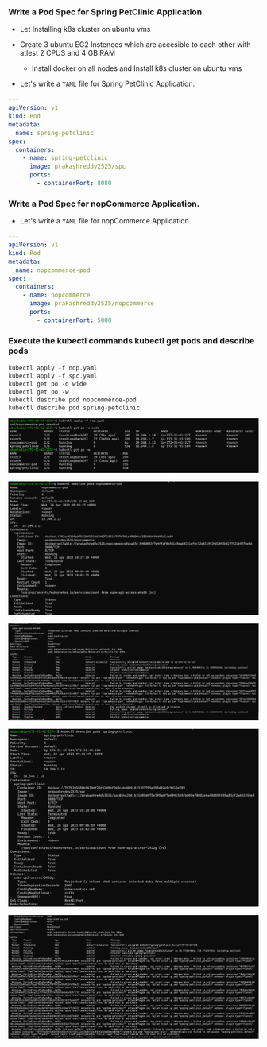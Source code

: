 ### Write a Pod Spec for Spring PetClinic Application.

* Let Installing k8s cluster on ubuntu vms

* Create 3 ubuntu EC2 Instences which are accesible to each other with atlest 2 CPUS and 4 GB RAM
    * Install docker on all nodes and Install k8s cluster on ubuntu vms

* Let's write a `YAML` file for Spring PetClinic Application.

```yaml
---
apiVersion: v1
kind: Pod
metadata:
  name: spring-petclinic
spec:
  containers:
    - name: spring-petclinic
      image: prakashreddy2525/spc
      ports:
        - containerPort: 8080
```
### Write a Pod Spec for nopCommerce Application.

* Let's write a `YAML` file for nopCommerce Application.

```yaml
---
apiVersion: v1
kind: Pod
metadata:
  name: nopcommerce-pod
spec:
  containers:
    - name: nopcommerce
      image: prakashreddy2525/nopcommerce
      ports:
        - containerPort: 5000
```

### Execute the kubectl commands kubectl get pods and describe pods

```
kubectl apply -f nop.yaml
kubectl apply -f spc.yaml
kubectl get po -o wide
kubectl get po -w
kubectl describe pod nopcommerce-pod
kubectl describe pod spring-petclinic
```

![preview](./Images/image1.png)

![preview](./Images/image2.png)

![preview](./Images/image3.png)

![preview](./Images/image4.png)

![preview](./Images/image5.png)
